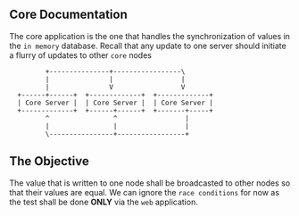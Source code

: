 
## Core Documentation

The core application is the one that handles the synchronization of values in the `in memory` database. Recall that any update to one server should initiate a flurry of updates to other `core` nodes

```
         +---------------+-----------------\
         |               |                 |
         |               V                 V
  +------+------+  +-------------+  +-------------+
  | Core Server |  | Core Server |  | Core Server |
  +-------------+  +------+------+  +-------+-----+
         ^                ^                 |
         |                |                 |
         \----------------+-----------------+
```

## The Objective

The value that is written to one node shall be broadcasted to other nodes so that their values are equal. We can ignore the `race conditions` for now as the test shall be done **ONLY** via the `web` application.
